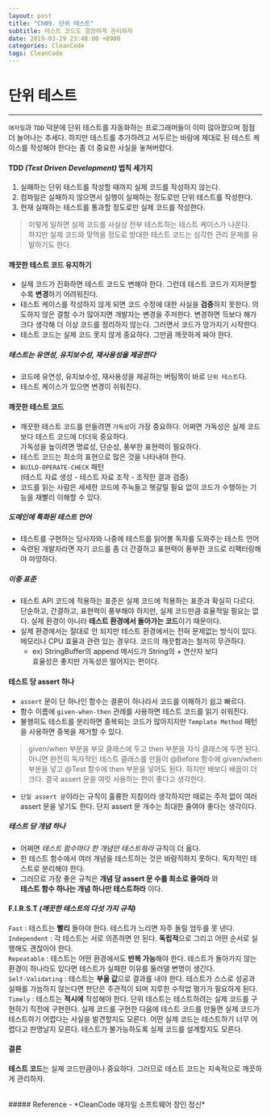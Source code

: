 ```yaml
---
layout: post
title: "Ch09. 단위 테스트"
subtitle: 테스트 코드도 깔끔하게 관리하자
date: 2019-03-29 23:48:00 +0900
categories: CleanCode
tags: CleanCode
---
```


# 단위 테스트
---

`애자일`과 `TDD` 덕분에 단위 테스트를 자동화하는 프로그래머들이 이미 많아졌으며 점점 더 늘어나는 추세다.
하지만 테스트를 추가하려고 서두르는 바람에 제대로 된 테스트 케이스를 작성해야 한다는 좀 더 중요한 사실을 놓쳐버렸다.

#### TDD *(Test Driven Development)* 법칙 세가지
1. 실패하는 단위 테스트를 작성할 때까지 실제 코드를 작성하지 않는다.
2. 컴파일은 실패하지 않으면서 실행이 실패하는 정도로만 단위 테스트를 작성한다.
3. 현재 실패하는 테스트를 통과할 정도로만 실제 코드를 작성한다.

> 이렇게 일하면 실제 코드를 사실상 전부 테스트하는 테스트 케이스가 나온다.  
하지만 실제 코드와 맞먹을 정도로 방대한 테스트 코드는 심각한 관리 문제를 유발하기도 한다.

#### 깨끗한 테스트 코드 유지하기
- 실제 코드가 진화하면 테스트 코드도 변해야 한다. 그런데 테스트 코드가 지저분할수록 **변경**하기 어려워진다.
- 테스트 케이스를 작성하지 않게 되면 코드 수정에 대한 사실을 **검증**하지 못한다. 
의도하지 않은 결함 수가 많아지면 개발자는 변경을 주저한다. 
변경하면 득보다 해가 크다 생각해 더 이상 코드를 정리하지 않는다. 
그러면서 코드가 망가지기 시작한다.
- 테스트 코드는 실제 코드 못지 않게 중요하다. 그만큼 깨끗하게 짜야 한다.

##### 테스트는 유연성, 유지보수성, 재사용성을 제공한다
- 코드에 유연성, 유지보수성, 재사용성을 제공하는 버팀목이 바로 `단위 테스트`다.
- 테스트 케이스가 있으면 변경이 쉬워진다.

#### 깨끗한 테스트 코드
- 깨끗한 테스트 코드를 만들려면 `가독성`이 가장 중요하다. 어쩌면 가독성은 실제 코드보다 테스트 코드에 더더욱 중요하다.    
가독성을 높이려면 명료성, 단순성, 풍부한 표현력이 필요하다.
- 테스트 코드는 최소의 표현으로 많은 것을 나타내야 한다.
- `BUILD-OPERATE-CHECK` 패턴  
(테스트 자료 생성 - 테스트 자료 조작 - 조작한 결과 검증) 
- 코드를 읽는 사람은 세세한 코드에 주눅들고 헷갈릴 필요 없이 코드가 수행하는 기능을 재빨리 이해할 수 있다.

##### 도메인에 특화된 테스트 언어
- 테스트를 구현하는 당사자와 나중에 테스트를 읽어볼 독자를 도와주는 테스트 언어
- 숙련된 개발자라면 자기 코드를 좀 더 간결하고 표현력이 풍부한 코드로 리팩터링해야 마땅하다.

##### 이중 표준
- 테스트 API 코드에 적용하는 표준은 실제 코드에 적용하는 표준과 확실히 다르다.  
단순하고, 간결하고, 표현력이 풍부해야 하지만, 실제 코드만큼 효율적일 필요는 없다. 실제 환경이 아니라 **테스트 환경에서 돌아가는 코드**이기 때문이다.
- 실제 환경에서는 절대로 안 되지만 테스트 환경에서는 전혀 문제없는 방식이 있다. 메모리나 CPU 효율과 관련 있는 경우다. 코드의 깨끗함과는 철저히 무관하다. 
  - ex) StringBuffer의 append 메서드가 String의 + 연산자 보다  
  효율성은 좋지만 가독성은 떨어지는 편이다.

#### 테스트 당 assert 하나
- `assert` 문이 단 하나인 함수는 결론이 하나라서 코드를 이해하기 쉽고 빠르다.
- 함수 이름에 `given-when-then` 관례를 사용하면 테스트 코드를 읽기 쉬워진다.
- 불행히도 테스트를 분리하면 중복되는 코드가 많아지지만 `Template Method` 패턴을 사용하면 중복을 제거할 수 있다.   
> given/when 부분을 부모 클래스에 두고 then 부분을 자식 클래스에 두면 된다.  
아니면 완전히 독자적인 테스트 클래스를 만들어 @Before 함수에 given/when 부분을 넣고 @Test 함수에 then 부분을 넣어도 된다.
하지만 배보다 배꼽이 더 크다. 결국 assert 문을 여럿 사용하는 편이 좋다고 생각한다.
- `단일 assert 문`이라는 규칙이 훌륭한 지침이라 생각하지만 때로는 주저 없이 여러 assert 문을 넣기도 한다.
단지 assert 문 개수는 최대한 줄여야 좋다는 생각이다.

##### 테스트 당 개념 하나
- 어쩌면 *테스트 함수마다 한 개념만 테스트하라* 규칙이 더 옳다.
- 한 테스트 함수에서 여러 개념을 테스트하는 것은 바람직하지 못하다. 독자적인 테스트로 분리해야 한다.
- 그러므로 가장 좋은 규칙은 **개념 당 assert 문 수를 최소로 줄여라** 와  
**테스트 함수 하나는 개념 하나만 테스트하라** 이다.

#### F.I.R.S.T *(깨끗한 테스트의 다섯 가지 규칙)*
`Fast` : 테스트는 **빨리** 돌아야 한다. 테스트가 느리면 자주 돌릴 엄두를 못 낸다.  
`Independent` : 각 테스트는 서로 의존하면 안 된다. **독립적**으로 그리고 어떤 순서로 실행해도 괜찮아야 한다.  
`Repeatable` : 테스트는 어떤 환경에서도 **반복 가능**해야 한다. 테스트가 돌아가지 않는 환경이 하나라도 있다면 테스트가 실패한 이유를 둘러댈 변명이 생긴다.  
`Self-Validating` : 테스트는 **부울 값**으로 결과를 내야 한다. 테스트가 스스로 성공과 실패를 가늠하지 않는다면 판단은 주관적이 되며 지루한 수작업 평가가 필요하게 된다.  
`Timely` : 테스트는 **적시에** 작성해야 한다. 단위 테스트는 테스트하려는 실제 코드를 구현하기 직전에 구현한다. 
실제 코드를 구현한 다음에 테스트 코드를 만들면 실제 코드가 테스트하기 어렵다는 사실을 발견할지도 모른다. 
어떤 실제 코드는 테스트하기 너무 어렵다고 판명날지 모른다. 테스트가 불가능하도록 실제 코드를 설계할지도 모른다.  

#### 결론
**테스트 코드**는 실제 코드만큼이나 중요하다. 그러므로 테스트 코드는 지속적으로 깨끗하게 관리하자.

<br>
##### Reference
- *CleanCode 애자일 소프트웨어 장인 정신*
